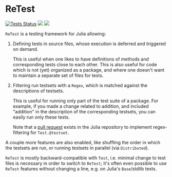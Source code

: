 # ReTest

[![Tests Status](https://github.com/JuliaTesting/ReTest.jl/workflows/CI/badge.svg)](https://github.com/JuliaTesting/ReTest.jl/actions?query=workflow%3ACI)
[![](https://img.shields.io/badge/docs-stable-blue.svg)](https://JuliaTesting.github.io/ReTest.jl/stable)
[![](https://img.shields.io/badge/docs-dev-blue.svg)](https://JuliaTesting.github.io/ReTest.jl/dev)

`ReTest` is a testing framework for Julia allowing:

1. Defining tests in source files, whose execution is deferred and triggered
   on demand.

   This is useful when one likes to have definitions of methods and
   corresponding tests close to each other. This is also useful for code which
   is not (yet) organized as a package, and where one doesn't want to maintain
   a separate set of files for tests.

2. Filtering run testsets with a `Regex`, which is matched against the
   descriptions of testsets.

   This is useful for running only part of the test suite of a package. For
   example, if you made a change related to addition, and included "addition"
   in the description of the corresponding testsets, you can easily run only
   these tests.

   Note that a [pull request](https://github.com/JuliaLang/julia/pull/33672)
   exists in the Julia repository to implement regex-filtering for
   `Test.@testset`.

A couple more features are also enabled, like shuffling the order in which
the testsets are run, or running testsets in parallel (via `Distributed`).

`ReTest` is mostly backward-compatible with `Test`, i.e. minimal change to
test files is necessary in order to switch to `ReTest`; it's often even
possible to use `ReTest` features without changing a line, e.g. on Julia's
`Base`/stdlib tests.
